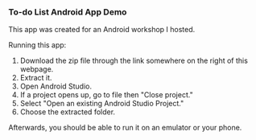 ### To-do List Android App Demo
This app was created for an Android workshop I hosted.

Running this app:
1. Download the zip file through the link somewhere on the right of this webpage.
2. Extract it.
3. Open Android Studio.
4. If a project opens up, go to file then "Close project."
5. Select "Open an existing Android Studio Project."
6. Choose the extracted folder.

Afterwards, you should be able to run it on an emulator or your phone.
